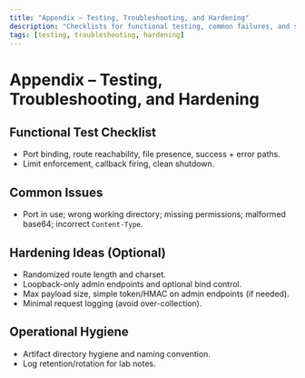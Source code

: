 ```yaml
---
title: "Appendix – Testing, Troubleshooting, and Hardening"
description: "Checklists for functional testing, common failures, and security-minded tweaks."
tags: [testing, troubleshooting, hardening]
---
```


# Appendix – Testing, Troubleshooting, and Hardening

## Functional Test Checklist
- Port binding, route reachability, file presence, success + error paths.
- Limit enforcement, callback firing, clean shutdown.

## Common Issues
- Port in use; wrong working directory; missing permissions; malformed base64; incorrect `Content-Type`.

## Hardening Ideas (Optional)
- Randomized route length and charset.
- Loopback-only admin endpoints and optional bind control.
- Max payload size, simple token/HMAC on admin endpoints (if needed).
- Minimal request logging (avoid over-collection).

## Operational Hygiene
- Artifact directory hygiene and naming convention.
- Log retention/rotation for lab notes.